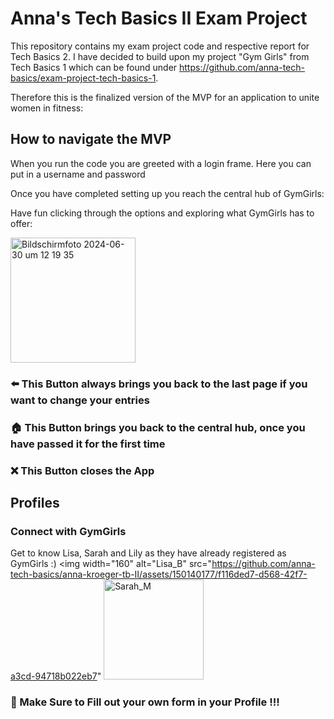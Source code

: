 # Anna's Tech Basics II Exam Project
This repository contains my exam project code and respective report for Tech Basics 2. 
I have decided to build upon my project "Gym Girls" from Tech Basics 1 which can be found under https://github.com/anna-tech-basics/exam-project-tech-basics-1. 

Therefore this is the finalized version of the MVP for an application to unite women in fitness:

## How to navigate the MVP
When you run the code you are greeted with a login frame. Here you can put in a username and password 

Once you have completed setting up you reach the central hub of GymGirls:

Have fun clicking through the options and exploring what GymGirls has to offer:

<img width="200" alt="Bildschirmfoto 2024-06-30 um 12 19 35" src="https://github.com/anna-tech-basics/anna-kroeger-tb-II/assets/150140177/385ea712-1949-4819-a086-ae8a5cd4d19f">

### ⬅️ This Button always brings you back to the last page if you want to change your entries 

### 🏠 This Button brings you back to the central hub, once you have passed it for the first time 

### ❌ This Button closes the App 

## Profiles 

### Connect with GymGirls
Get to know Lisa, Sarah and Lily as they have already registered as GymGirls :)
<img width="160" alt="Lisa_B" src="https://github.com/anna-tech-basics/anna-kroeger-tb-II/assets/150140177/f116ded7-d568-42f7-a3cd-94718b022eb7" <img width="160" alt="Sarah_M" src="https://github.com/anna-tech-basics/anna-kroeger-tb-II/assets/150140177/96267fb0-5049-4f9b-9fab-6eb3d3b7870f">




### 👤 Make Sure to Fill out your own form in your Profile !!!
